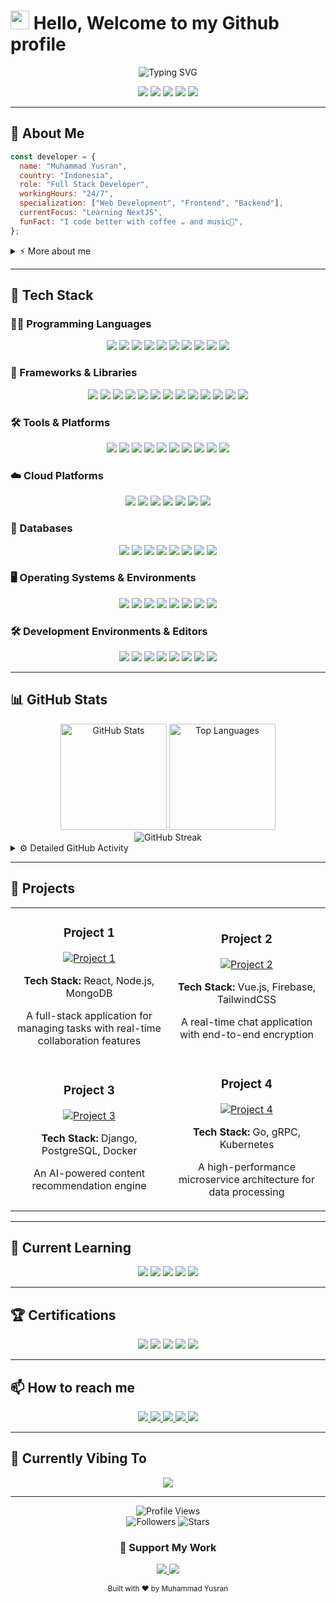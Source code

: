 # <img src="https://media.giphy.com/media/hvRJCLFzcasrR4ia7z/giphy.gif" width="30px"> Hello, Welcome to my Github profile

<div align="center">
  <img src="https://readme-typing-svg.herokuapp.com?font=Fira+Code&weight=600&size=22&pause=1000&color=6C33F7&center=true&vCenter=true&random=false&width=440&lines=Website+Developer;Full+Stack;Open+Source+Contributor;Always+Learning+New+Things" alt="Typing SVG" />
</div>

<p align="center">
  <a href="https://www.linkedin.com/in/yourprofile/"><img src="https://img.shields.io/badge/LinkedIn-0077B5?style=for-the-badge&logo=linkedin&logoColor=white"/></a>
  <a href="https://twitter.com/yourhandle"><img src="https://img.shields.io/badge/Twitter-1DA1F2?style=for-the-badge&logo=twitter&logoColor=white"/></a>
  <a href="https://dev.to/yourhandle"><img src="https://img.shields.io/badge/dev.to-0A0A0A?style=for-the-badge&logo=devdotto&logoColor=white"/></a>
  <a href="https://medium.com/@youraccount"><img src="https://img.shields.io/badge/Medium-12100E?style=for-the-badge&logo=medium&logoColor=white"/></a>
  <a href="mailto:your.email@example.com"><img src="https://img.shields.io/badge/Email-D14836?style=for-the-badge&logo=gmail&logoColor=white"/></a>
</p>

---

## 💫 About Me

```javascript
const developer = {
  name: "Muhammad Yusran",
  country: "Indonesia",
  role: "Full Stack Developer",
  workingHours: "24/7",
  specialization: ["Web Development", "Frontend", "Backend"],
  currentFocus: "Learning NextJS",
  funFact: "I code better with coffee ☕ and music🎵",
};
```

<details>
  <summary>⚡ More about me</summary>
  <br>
  <p>
    Passionate about creating elegant solutions to complex problems. I enjoy working on challenging projects that push my limits and expand my knowledge. When I'm not coding, you can find me exploring new technologies, contributing to open-source projects, or sharing knowledge through blog posts and tutorials.
  </p>
  <p>
    I believe in continuous learning and improvement. My journey in tech is driven by curiosity and the desire to make a positive impact through innovative solutions.
  </p>
</details>

---

## 🚀 Tech Stack

### 👨‍💻 Programming Languages

<p align="center">
  <img src="https://img.shields.io/badge/JavaScript-F7DF1E?style=for-the-badge&logo=javascript&logoColor=black" />
  <img src="https://img.shields.io/badge/TypeScript-007ACC?style=for-the-badge&logo=typescript&logoColor=white" />
  <img src="https://img.shields.io/badge/Python-3776AB?style=for-the-badge&logo=python&logoColor=white" />
  <img src="https://img.shields.io/badge/Go-00ADD8?style=for-the-badge&logo=go&logoColor=white" />
  <img src="https://img.shields.io/badge/Rust-000000?style=for-the-badge&logo=rust&logoColor=white" />
  <img src="https://img.shields.io/badge/Java-ED8B00?style=for-the-badge&logo=openjdk&logoColor=white" />
  <img src="https://img.shields.io/badge/PHP-777BB4?style=for-the-badge&logo=php&logoColor=white" />
  <img src="https://img.shields.io/badge/C%23-239120?style=for-the-badge&logo=c-sharp&logoColor=white" />
  <img src="https://img.shields.io/badge/C++-00599C?style=for-the-badge&logo=c%2B%2B&logoColor=white" />
  <img src="https://img.shields.io/badge/Ruby-CC342D?style=for-the-badge&logo=ruby&logoColor=white" />
</p>

### 🧰 Frameworks & Libraries

<p align="center">
  <img src="https://img.shields.io/badge/React-20232A?style=for-the-badge&logo=react&logoColor=61DAFB" />
  <img src="https://img.shields.io/badge/Vue.js-35495E?style=for-the-badge&logo=vue.js&logoColor=4FC08D" />
  <img src="https://img.shields.io/badge/Angular-DD0031?style=for-the-badge&logo=angular&logoColor=white" />
  <img src="https://img.shields.io/badge/Next.js-000000?style=for-the-badge&logo=next.js&logoColor=white" />
  <img src="https://img.shields.io/badge/Svelte-4A4A55?style=for-the-badge&logo=svelte&logoColor=FF3E00" />
  <img src="https://img.shields.io/badge/Node.js-43853D?style=for-the-badge&logo=node.js&logoColor=white" />
  <img src="https://img.shields.io/badge/Express.js-404D59?style=for-the-badge&logo=express&logoColor=white" />
  <img src="https://img.shields.io/badge/Django-092E20?style=for-the-badge&logo=django&logoColor=white" />
  <img src="https://img.shields.io/badge/Flask-000000?style=for-the-badge&logo=flask&logoColor=white" />
  <img src="https://img.shields.io/badge/Laravel-FF2D20?style=for-the-badge&logo=laravel&logoColor=white" />
  <img src="https://img.shields.io/badge/Spring-6DB33F?style=for-the-badge&logo=spring&logoColor=white" />
  <img src="https://img.shields.io/badge/TensorFlow-FF6F00?style=for-the-badge&logo=tensorflow&logoColor=white" />
  <img src="https://img.shields.io/badge/PyTorch-EE4C2C?style=for-the-badge&logo=pytorch&logoColor=white" />
</p>

### 🛠️ Tools & Platforms

<p align="center">
  <img src="https://img.shields.io/badge/Docker-2496ED?style=for-the-badge&logo=docker&logoColor=white" />
  <img src="https://img.shields.io/badge/Kubernetes-326CE5?style=for-the-badge&logo=kubernetes&logoColor=white" />
  <img src="https://img.shields.io/badge/Git-F05032?style=for-the-badge&logo=git&logoColor=white" />
  <img src="https://img.shields.io/badge/GitHub_Actions-2088FF?style=for-the-badge&logo=github-actions&logoColor=white" />
  <img src="https://img.shields.io/badge/Jenkins-D24939?style=for-the-badge&logo=jenkins&logoColor=white" />
  <img src="https://img.shields.io/badge/CircleCI-343434?style=for-the-badge&logo=circleci&logoColor=white" />
  <img src="https://img.shields.io/badge/Terraform-7B42BC?style=for-the-badge&logo=terraform&logoColor=white" />
  <img src="https://img.shields.io/badge/Ansible-EE0000?style=for-the-badge&logo=ansible&logoColor=white" />
  <img src="https://img.shields.io/badge/Prometheus-E6522C?style=for-the-badge&logo=prometheus&logoColor=white" />
  <img src="https://img.shields.io/badge/Grafana-F46800?style=for-the-badge&logo=grafana&logoColor=white" />
</p>

### ☁️ Cloud Platforms

<p align="center">
  <img src="https://img.shields.io/badge/AWS-232F3E?style=for-the-badge&logo=amazon-aws&logoColor=white" />
  <img src="https://img.shields.io/badge/Google_Cloud-4285F4?style=for-the-badge&logo=google-cloud&logoColor=white" />
  <img src="https://img.shields.io/badge/Azure-0078D4?style=for-the-badge&logo=microsoft-azure&logoColor=white" />
  <img src="https://img.shields.io/badge/Digital_Ocean-0080FF?style=for-the-badge&logo=digitalocean&logoColor=white" />
  <img src="https://img.shields.io/badge/Heroku-430098?style=for-the-badge&logo=heroku&logoColor=white" />
  <img src="https://img.shields.io/badge/Vercel-000000?style=for-the-badge&logo=vercel&logoColor=white" />
  <img src="https://img.shields.io/badge/Netlify-00C7B7?style=for-the-badge&logo=netlify&logoColor=white" />
</p>

### 💾 Databases

<p align="center">
  <img src="https://img.shields.io/badge/PostgreSQL-316192?style=for-the-badge&logo=postgresql&logoColor=white" />
  <img src="https://img.shields.io/badge/MySQL-00000F?style=for-the-badge&logo=mysql&logoColor=white" />
  <img src="https://img.shields.io/badge/MongoDB-4EA94B?style=for-the-badge&logo=mongodb&logoColor=white" />
  <img src="https://img.shields.io/badge/Redis-DC382D?style=for-the-badge&logo=redis&logoColor=white" />
  <img src="https://img.shields.io/badge/Cassandra-1287B1?style=for-the-badge&logo=apache-cassandra&logoColor=white" />
  <img src="https://img.shields.io/badge/Elasticsearch-005571?style=for-the-badge&logo=elasticsearch&logoColor=white" />
  <img src="https://img.shields.io/badge/Firebase-FFCA28?style=for-the-badge&logo=firebase&logoColor=black" />
  <img src="https://img.shields.io/badge/DynamoDB-4053D6?style=for-the-badge&logo=amazon-dynamodb&logoColor=white" />
</p>

### 🖥️ Operating Systems & Environments

<p align="center">
  <img src="https://img.shields.io/badge/Linux-FCC624?style=for-the-badge&logo=linux&logoColor=black" />
  <img src="https://img.shields.io/badge/Arch_Linux-1793D1?style=for-the-badge&logo=arch-linux&logoColor=white" />
  <img src="https://img.shields.io/badge/Ubuntu-E95420?style=for-the-badge&logo=ubuntu&logoColor=white" />
  <img src="https://img.shields.io/badge/Debian-A81D33?style=for-the-badge&logo=debian&logoColor=white" />
  <img src="https://img.shields.io/badge/Fedora-294172?style=for-the-badge&logo=fedora&logoColor=white" />
  <img src="https://img.shields.io/badge/CentOS-262577?style=for-the-badge&logo=centos&logoColor=white" />
  <img src="https://img.shields.io/badge/macOS-000000?style=for-the-badge&logo=apple&logoColor=white" />
  <img src="https://img.shields.io/badge/Windows-0078D6?style=for-the-badge&logo=windows&logoColor=white" />
</p>

### 🛠️ Development Environments & Editors

<p align="center">
  <img src="https://img.shields.io/badge/Visual_Studio_Code-0078D4?style=for-the-badge&logo=visual-studio-code&logoColor=white" />
  <img src="https://img.shields.io/badge/NeoVim-57A143?style=for-the-badge&logo=neovim&logoColor=white" />
  <img src="https://img.shields.io/badge/Vim-019733?style=for-the-badge&logo=vim&logoColor=white" />
  <img src="https://img.shields.io/badge/IntelliJ_IDEA-000000?style=for-the-badge&logo=intellij-idea&logoColor=white" />
  <img src="https://img.shields.io/badge/PyCharm-000000?style=for-the-badge&logo=pycharm&logoColor=white" />
  <img src="https://img.shields.io/badge/WebStorm-000000?style=for-the-badge&logo=webstorm&logoColor=white" />
  <img src="https://img.shields.io/badge/Sublime_Text-FF9800?style=for-the-badge&logo=sublime-text&logoColor=white" />
  <img src="https://img.shields.io/badge/Atom-66595C?style=for-the-badge&logo=atom&logoColor=white" />
</p>

---

## 📊 GitHub Stats

<div align="center">
  <img src="https://github-readme-stats.vercel.app/api?username=mhmmdyusran&show_icons=true&theme=radical" alt="GitHub Stats" height="170" />
  <img src="https://github-readme-stats.vercel.app/api/top-langs/?username=mhmmdyusran&layout=compact&theme=radical" alt="Top Languages" height="170" />
</div>

<div align="center">
  <img src="https://github-readme-streak-stats.herokuapp.com/?user=mhmmdyusran&theme=radical" alt="GitHub Streak" />
</div>

<details>
  <summary>⚙️ Detailed GitHub Activity</summary>
  <br>
  
  <img src="https://github-profile-summary-cards.vercel.app/api/cards/profile-details?username=mhmmdyusran&theme=monokai" alt="Activity Graph" />
  
  <img src="https://github-profile-trophy.vercel.app/?username=mhmmdyusran&theme=onedark&column=7" alt="Trophies" />
</details>

---

## 💼 Projects

<table>
  <tr>
    <td width="50%">
      <h3 align="center">Project 1</h3>
      <div align="center">
        <a href="https://github.com/yourusername/project1" target="_blank">
          <img src="https://github-readme-stats.vercel.app/api/pin/?username=mhmmdyusran&repo=project1&theme=radical" alt="Project 1" />
        </a>
        <p><strong>Tech Stack:</strong> React, Node.js, MongoDB</p>
        <p>A full-stack application for managing tasks with real-time collaboration features</p>
      </div>
    </td>
    <td width="50%">
      <h3 align="center">Project 2</h3>
      <div align="center">
        <a href="https://github.com/yourusername/project2" target="_blank">
          <img src="https://github-readme-stats.vercel.app/api/pin/?username=mhmmdyusran&repo=project2&theme=radical" alt="Project 2" />
        </a>
        <p><strong>Tech Stack:</strong> Vue.js, Firebase, TailwindCSS</p>
        <p>A real-time chat application with end-to-end encryption</p>
      </div>
    </td>
  </tr>
  <tr>
    <td width="50%">
      <h3 align="center">Project 3</h3>
      <div align="center">
        <a href="https://github.com/yourusername/project3" target="_blank">
          <img src="https://github-readme-stats.vercel.app/api/pin/?username=mhmmdyusran&repo=project3&theme=radical" alt="Project 3" />
        </a>
        <p><strong>Tech Stack:</strong> Django, PostgreSQL, Docker</p>
        <p>An AI-powered content recommendation engine</p>
      </div>
    </td>
    <td width="50%">
      <h3 align="center">Project 4</h3>
      <div align="center">
        <a href="https://github.com/mhmmdyusran/project4" target="_blank">
          <img src="https://github-readme-stats.vercel.app/api/pin/?username=mhmmdyusran&repo=project4&theme=radical" alt="Project 4" />
        </a>
        <p><strong>Tech Stack:</strong> Go, gRPC, Kubernetes</p>
        <p>A high-performance microservice architecture for data processing</p>
      </div>
    </td>
  </tr>
</table>

---
<!--
## 📜 Latest Blog Posts

<!-- BLOG-POST-LIST:START
- [Building Scalable Microservices with Go and Kubernetes](https://yourwebsite.com/blog/1)
- [Advanced React Patterns for State Management](https://yourwebsite.com/blog/2)
- [Implementing CI/CD Pipelines with GitHub Actions](https://yourwebsite.com/blog/3)
- [Machine Learning Models in Production: Best Practices](https://yourwebsite.com/blog/4)
- [Zero-Downtime Deployments with Kubernetes](https://yourwebsite.com/blog/5)
<!-- BLOG-POST-LIST:END 

---
-->
## 🌱 Current Learning

<p align="center">
  <img src="https://img.shields.io/badge/Web3.js-F16822?style=for-the-badge&logo=web3.js&logoColor=white" />
  <img src="https://img.shields.io/badge/Solidity-363636?style=for-the-badge&logo=solidity&logoColor=white" />
  <img src="https://img.shields.io/badge/Rust-000000?style=for-the-badge&logo=rust&logoColor=white" />
  <img src="https://img.shields.io/badge/WebAssembly-654FF0?style=for-the-badge&logo=webassembly&logoColor=white" />
  <img src="https://img.shields.io/badge/Svelte-FF3E00?style=for-the-badge&logo=svelte&logoColor=white" />
</p>

---

## 🏆 Certifications

<p align="center">
  <img src="https://img.shields.io/badge/AWS_Certified_Solutions_Architect-FF9900?style=for-the-badge&logo=amazon-aws&logoColor=white" />
  <img src="https://img.shields.io/badge/Google_Cloud_Professional_Engineer-4285F4?style=for-the-badge&logo=google-cloud&logoColor=white" />
  <img src="https://img.shields.io/badge/Azure_Solutions_Architect-0078D4?style=for-the-badge&logo=microsoft-azure&logoColor=white" />
  <img src="https://img.shields.io/badge/Certified_Kubernetes_Administrator-326CE5?style=for-the-badge&logo=kubernetes&logoColor=white" />
  <img src="https://img.shields.io/badge/Certified_Scrum_Master-009FDA?style=for-the-badge&logo=scrumalliance&logoColor=white" />
</p>

---

## 📫 How to reach me

<p align="center">
  <a href="mailto:contact.mhmmdyusran@gmail.com">
    <img src="https://img.shields.io/badge/Email-D14836?style=for-the-badge&logo=gmail&logoColor=white" />
  </a>
  <a href="https://linkedin.com/in/yourprofile">
    <img src="https://img.shields.io/badge/LinkedIn-0077B5?style=for-the-badge&logo=linkedin&logoColor=white" />
  </a>
  <a href="https://twitter.com/yourhandle">
    <img src="https://img.shields.io/badge/Twitter-1DA1F2?style=for-the-badge&logo=twitter&logoColor=white" />
  </a>
  <a href="https://dev.to/yourhandle">
    <img src="https://img.shields.io/badge/DEV.TO-0A0A0A?style=for-the-badge&logo=dev.to&logoColor=white" />
  </a>
  <a href="https://calendly.com/mhmmdyusran">
    <img src="https://img.shields.io/badge/Schedule_Meeting-4285F4?style=for-the-badge&logo=google-calendar&logoColor=white" />
  </a>
</p>

---

## 🎵 Currently Vibing To

<p align="center">
  <img src="https://spotify-github-profile.vercel.app/api/view?uid=youruserid&cover_image=true&theme=default" />
</p>

---

<div align="center">
  <img src="https://komarev.com/ghpvc/?username=mhmmdyusran&color=blueviolet&style=for-the-badge" alt="Profile Views" />
</div>

<div align="center">
  <img src="https://img.shields.io/github/followers/mhmmdyusran?style=for-the-badge&color=yellow" alt="Followers" />
  <img src="https://img.shields.io/github/stars/mhmmdyusran?style=for-the-badge&color=yellow" alt="Stars" />
</div>

<h3 align="center">💖 Support My Work</h3>
<p align="center">
  <a href="https://www.buymeacoffee.com/yourusername">
    <img src="https://img.shields.io/badge/Buy_Me_A_Coffee-FFDD00?style=for-the-badge&logo=buy-me-a-coffee&logoColor=black" />
  </a>
  <a href="https://www.patreon.com/yourusername">
    <img src="https://img.shields.io/badge/Patreon-F96854?style=for-the-badge&logo=patreon&logoColor=white" />
  </a>
</p>

<div align="center">
  <sub>Built with ❤️ by Muhammad Yusran</sub>
</div>
